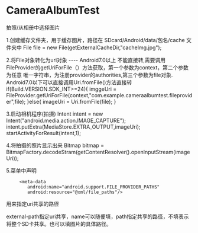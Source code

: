 # CameraAlbumTest
拍照/从相册中选择图片


1.创建缓存文件夹，用于缓存图片，路径在  SDcard/Android/data/包名/cache 文件夹中
File file = new File(getExternalCacheDir,"cacheImg.jpg");


2.将File对象转化为uri对象 ---- Android7.0以上 不能直接转,需要调用FileProvider的getUriForFile（）方法获取，第一个参数为context，第二个参数为任意
唯一字符串，为注册provider的authorities,第三个参数为file对象. Android7.0以下可以直接调用Uri.fromFile()方法直接转
if(Build.VERSION.SDK_INT>=24){
    imggeUri = FileProvider.getUriForFile(context,"com.example.cameraalbumtest.fileprovider",file);
}else{
    imageUri = Uri.fromFile(file);
}



3.启动相机程序(拍摄)
Intent intent = new Intent("android.media.action.IMAGE_CAPTURE");
intent.putExtra(MediaStore.EXTRA_OUTPUT,imageUri);
startActivityForResult(intent,1);

4.将拍摄的照片显示出来
Bitmap bitmap = BitmapFactory.decodeStram(getContentResolver().openInputStream(imageUri));

5.菜单中声明
 <provider
      android:authorities="com.example.AutumnTime.fileprovider"
      android:name="android.support.v4.content.FileProvider"
      android:exported="false"
      android:grantUriPermissions="true">

         <meta-data
            android:name="android.support.FILE_PROVIDER_PATHS"
            android:resource="@xml/file_paths"/>
  </provider>
  
 <meta-data/> 用来指定uri共享的路径
 <?xml version="1.0" encoding="utf-8"?>
<paths xmlns:android="http://schemas.android.com/apk/res/android">
    <external-path name="my_images" path=""/>
</paths>
 external-path指定uri共享，name可以随便填，path指定共享的路径，不填表示将整个SD卡共享。也可以填图片的具体路径。
